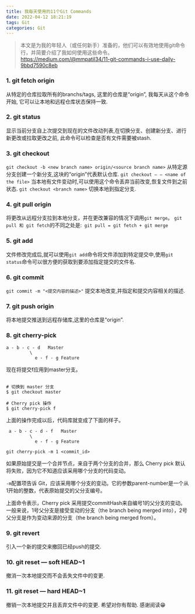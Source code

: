 ```yaml
---
title: 我每天使用的11个Git Commands
date: 2022-04-12 18:21:19
tags: Git
categories: Git
---
```

> 本文是为我的年轻人（或任何新手）准备的，他们可以有效地使用git命令行，并简要介绍了我如何使用这些命令。
> https://medium.com/@mmpatil34/11-git-commands-i-use-daily-9bbd7590c8eb

### 1. git fetch origin
从特定的仓库拉取所有的branchs/tags, 这里的仓库是“origin”, 我每天从这个命令开始, 它可以让本地和远程仓库状态保持一致.
### 2. git status
显示当前分支自上次提交到现在的文件改动列表,在切换分支、创建新分支、进行新更改或拉取更改之前, 此命令可以检查是否有文件需要被stash.
### 3. git checkout
```git checkout -b <new branch name> origin/<source branch name>```
从特定源分支创建一个新分支,这块的“origin”代表默认仓库.
```git checkout — — <name of the file>```
当本地有文件变动时,可以使用这个命令丢弃当前改变,恢复文件到之前状态.
```git checkout <branch name>```
切换本地到指定分支.
### 4. git pull origin <branch name>
将更改从远程分支拉到本地分支，并在更改兼容的情况下调用```git merge```。
```git pull 和 git fetch```的不同之处是:``` git pull = git fetch + git merge```
### 5. git add <name of the file>
文件修改完成后,就可以使用```git add```命令将文件添加到特定提交中,使用``git status``命令可以很方便的获取到要添加指定提交的文件名.
### 6. git commit
```git commit -m "<提交内容的描述>"```
提交本地改变,并指定和提交内容相关的描述.
### 7. git push origin <branch name>
将本地提交推送到远程存储库,这里的仓库是“origin”.
### 8. git cherry-pick
```
a - b - c - d   Master
         \
           e - f - g Feature
```
现在将提交f应用到master分支。
```

# 切换到 master 分支
$ git checkout master
 
# Cherry pick 操作
$ git cherry-pick f
```
上面的操作完成以后，代码库就变成了下面的样子。
```
 a - b - c - d - f   Master
         \
           e - f - g Feature
```
```
git cherry-pick -m 1 <commit_id>
```

如果原始提交是一个合并节点，来自于两个分支的合并，那么 Cherry pick 默认将失败，因为它不知道应该采用哪个分支的代码变动。

```-m```配置项告诉 Git，应该采用哪个分支的变动。它的参数parent-number是一个从1开始的整数，代表原始提交的父分支编号。

上面命令表示，Cherry pick 采用提交commitHash来自编号1的父分支的变动。
一般来说，1号父分支是接受变动的分支（the branch being merged into），2号父分支是作为变动来源的分支（the branch being merged from）。
### 9. git revert <commit id>
引入一个新的提交来撤回已经push的提交.
### 10. git reset — soft HEAD~1
撤消一次本地提交而不会丢失文件中的变更.
### 11. git reset — hard HEAD~1
撤销一次本地提交并且丢弃文件中的变更.
希望对你有帮助. 感谢阅读😁
